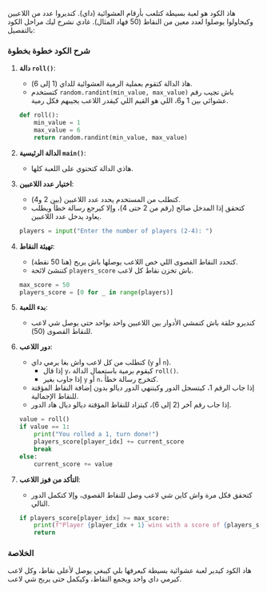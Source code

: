 هاذ الكود هو لعبة بسيطة كتلعب بأرقام العشوائية (داي). كنديروا عدد من اللاعبين وكيحاولوا يوصلوا لعدد معين من النقاط (50 فهاد المثال). غادي نشرح ليك مراحل الكود بالتفصيل:

### شرح الكود خطوة بخطوة

1. **دالة `roll()`**:
   - هاذ الدالة كتقوم بعملية الرمية العشوائية للداي (1 إلى 6).
   - كتستخدم `random.randint(min_value, max_value)` باش تجيب رقم عشوائي بين 1 و6، اللي هو القيم اللي كيقدر اللاعب يجيبهم فكل رمية.

   ```python
   def roll():
       min_value = 1
       max_value = 6
       return random.randint(min_value, max_value)
   ```

2. **الدالة الرئيسية `main()`**:
   - هاذي الدالة كتحتوي على اللعبة كلها.

3. **اختيار عدد اللاعبين**:
   - كتطلب من المستخدم يحدد عدد اللاعبين (بين 2 و4).
   - كتحقق إذا المدخل صالح (رقم من 2 حتى 4)، وإلا كيرجع رسالة خطأ ويطلب يعاود يدخل عدد اللاعبين.

   ```python
   players = input("Enter the number of players (2-4): ")
   ```

4. **تهيئة النقاط**:
   - كتحدد النقاط القصوى اللي خص اللاعب يوصلها باش يربح (هنا 50 نقطة).
   - كتنشئ لائحة `players_score` باش تخزن نقاط كل لاعب.

   ```python
   max_score = 50
   players_score = [0 for _ in range(players)]
   ```

5. **بدء اللعبة**:
   - كنديرو حلقة باش كتمشي الأدوار بين اللاعبين واحد بواحد حتى يوصل شي لاعب للنقاط القصوى (50).

6. **دور اللاعب**:
   - كتطلب من كل لاعب واش بغا يرمي داي (`y` أو `n`).
     - إذا قال `y`، كيقوم برمية باستعمال الدالة `roll()`.
     - إذا جاوب بغير `y` أو `n`، كتخرج رسالة خطأ.
   - إذا جاب الرقم 1، كيتسجل الدور وكيتنهي الدور ديالو بدون إضافة النقاط المؤقتة للنقاط الإجمالية.
   - إذا جاب رقم آخر (2 إلى 6)، كيتزاد للنقاط المؤقتة ديالو ديال هاد الدور.

   ```python
   value = roll()
   if value == 1:
       print("You rolled a 1, turn done!")
       players_score[player_idx] += current_score
       break
   else:
       current_score += value
   ```

7. **التأكد من فوز اللاعب**:
   - كتحقق فكل مرة واش كاين شي لاعب وصل للنقاط القصوى، وإلا كتكمل الدور التالي.

   ```python
   if players_score[player_idx] >= max_score:
       print(f"Player {player_idx + 1} wins with a score of {players_score[player_idx]}!")
       return
   ```

### الخلاصة
هاد الكود كيدير لعبة عشوائية بسيطة كيعرفها بلي كيبغي يوصل لأعلى نقاط، وكل لاعب كيرمي داي واحد ويجمع النقاط، وكيكمل حتى يربح شي لاعب.